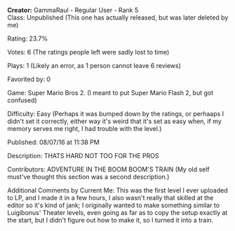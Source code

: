 **Creator:** GammaRaul - Regular User - Rank 5 <br>
Class: Unpublished (This one has actually released, but was later deleted by me)

Rating: 23.7%

Votes: 6 (The ratings people left were sadly lost to time)

Plays: 1 (Likely an error, as 1 person cannot leave 6 reviews)

Favorited by: 0

Game: Super Mario Bros 2. (I meant to put Super Mario Flash 2, but got confused)

Difficulty: Easy (Perhaps it was bumped down by the ratings, or perhaaps I didn't set it correctly, either way it's weird that it's set as easy when, if my memory serves me right, I had trouble with the level.)

Published: 08/07/16 at 11:38 PM

Description: THATS HARD NOT TOO FOR THE PROS

Contributors: ADVENTURE IN THE BOOM BOOM'S TRAIN (My old self must've thought this section was a second description.)

Additional Comments by Current Me: This was the first level I ever uploaded to LP, and I made it in a few hours, I also wasn't really that skilled at the editor so it's kind of jank; I originally wanted to make something similar to Luigibonus' Theater levels, even going as far as to copy the setup exactly at the start, but I didn't figure out how to make it, so I turned it into a train.
